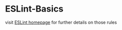 # ESLint-Basics

visit [ESLint homepage](http://eslint.org/docs/rules/) for further details on those rules
